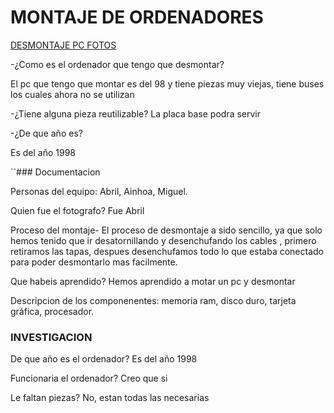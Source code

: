 # MONTAJE DE ORDENADORES

[DESMONTAJE PC FOTOS](https://drive.google.com/drive/folders/1AA5hYqN4SfAwjqkQx5kPbGK2YuL8jL2i)

-¿Como es el ordenador que tengo que desmontar?

El pc que tengo que montar es del 98 y tiene piezas muy viejas, tiene buses los cuales ahora no se utilizan

-¿Tiene alguna pieza reutilizable? La placa base podra servir

-¿De que año es?

Es del año 1998

``### Documentacion 

Personas del equipo:
Abril, Ainhoa, Miguel.


Quien fue el fotografo?
Fue Abril

 Proceso del montaje-
El proceso de desmontaje a sido sencillo, ya que solo hemos tenido que ir desatornillando y
desenchufando los cables , primero retiramos las tapas, despues desenchufamos todo
lo que estaba conectado para poder desmontarlo mas facilmente.


Que habeis aprendido?
Hemos aprendido a motar un pc y desmontar

Descripcion de los componenentes:
memoria ram, disco duro, tarjeta gráfica, procesador.

### INVESTIGACION 

De que año es el ordenador?
Es del año 1998

Funcionaria el ordenador? 
Creo que si

Le faltan piezas? 
No, estan todas las necesarias 
